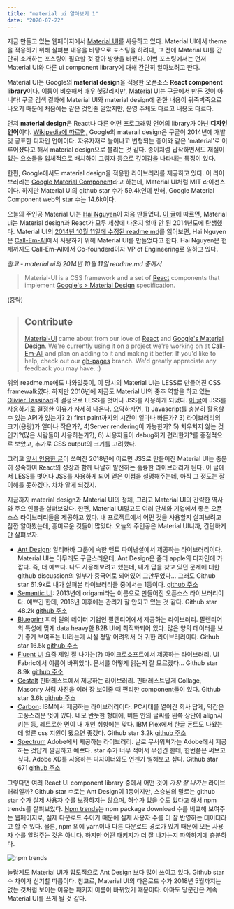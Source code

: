 ```yaml
---
title: "material ui 알아보기 1"
date: "2020-07-22"
---
```


지금 만들고 있는 웹페이지에서 [Material UI](https://material-ui.com/)를 사용하고 있다. Material UI에서 theme을 적용하기 위해 살펴본 내용을 바탕으로 포스팅을 하려다, 그 전에 Material UI를 간단히 소개하는 포스팅이 필요할 것 같아 방향을 바꿨다. 이번 포스팅에서는 먼저 Material UI와 다른 ui component library에 대해 간단히 알아보려고 한다.

Material UI는 Google의 **material design**을 적용한 오픈소스 **React component library**이다. 이름이 비슷해서 매우 헷갈리지만, Material UI는 구글에서 만든 것이 아니다! 구글 검색 결과에 Material UI와 material design에 관한 내용이 뒤죽박죽으로 나오기 때문에 처음에는 같은 것인줄 알았지만, 운영 주체도 다르고 내용도 다르다.

먼저 **material design**은 React나 다른 어떤 프로그래밍 언어의 library가 아닌 **디자인 언어**이다. [Wikipedia에 따르면,](https://en.wikipedia.org/wiki/Material_Design) Google의 materail design은 구글이 2014년에 개발 및 공표한 디자인 언어이다. 자유자재로 늘어나고 변형되는 종이와 같은 'material'로 이루어졌다고 해서 material design으로 불리는 것 같다. 종이처럼 납작하면서도 재질이 있는 요소들을 입체적으로 배치하여 그림자 등으로 깊이감을 나타내는 특징이 있다.

한편, Google에서도 material design을 적용한 라이브러리를 제공하고 있다. 이 라이브러리는 [Google Material Component](https://github.com/material-components)라고 하는데, Material UI처럼 MIT 라이선스이다. 하지만 Material UI의 github star 수가 59.4k인데 반해, Google Material Component web의 star 수는 14.6k이다.

오늘의 주인공 Material UI는 [Hai Nguyen](https://github.com/hai-cea)이 처음 만들었다. [이 글](https://www.freecodecamp.org/news/meet-your-material-ui-your-new-favorite-user-interface-library-6349a1c88a8c/)에 따르면, Material ui는 Material design과 React가 모두 세상에 나온지 얼마 안 된 2014년도에 탄생했다. Material UI의 [2014년 10월 11일에 수정된 readme.md](https://github.com/hai-cea/material-ui/commit/5fc4521c2321d37eba210cf771cd595bc5facf2f)를 읽어보면, Hai Nguyen은 [Call-Em-All](https://www.call-em-all.com/)에서 사용하기 위해 Material UI를 만들었다고 한다. Hai Nguyen은 현재까지도 Call-Em-All에서 Co-founderd이자 VP of Engineering로 일하고 있다.

_참고 - material ui의 2014년 10월 11일 readme.md 중에서_

> Material-UI is a CSS framework and a set of [React](http://facebook.github.io/react/) components that implement [Google's > Material Design](https://www.google.com/design/spec/material-design/introduction.html) specification.

(중략)

> ## Contribute
>
> [Material-UI](http://callemall.github.io/material-ui/) came about from our love of [React](http://facebook.github.io/react/) and [Google's Material Design](https://www.google.com/design/spec/material-design/introduction.html). We're currently using it on a project we're working on at [Call-Em-All](https://www.call-em-all.com/) and plan on adding to it and making it better. If you'd like to help, check out our [gh-pages](https://github.com/callemall/material-ui/tree/gh-pages) branch. We'd greatly appreciate any feedback you may have. :)

위의 readme.me에도 나와있듯이, 이 당시의 Material UI는 LESS로 만들어진 CSS framewalk였다. 하지만 2016년에 지금도 Material UI의 중추 역할을 하고 있는 [Olivier Tassinari](https://github.com/oliviertassinari)의 결정으로 LESS를 벗어나 JSS를 사용하게 되었다. [이 글](https://github.com/oliviertassinari/a-journey-toward-better-style)에 JSS를 사용하기로 결정한 이유가 자세히 나온다. 요약하자면, 1) Javascript를 충분히 활용할 수 있는 API가 있는가? 2) first paint까지의 시간이 얼마나 빠른가? 3) 라이브러리의 크기(용량)가 얼마나 작은가?, 4)Server rendering이 가능한가? 5) 치우치지 않는 것인가?(많은 사람들이 사용하는가?), 6) 사용자들이 debug하기 편리한가?를 중점적으로 보았고, 추가로 CSS output의 크기를 고려했다.

그리고 [앞서 인용한 글](https://www.freecodecamp.org/news/meet-your-material-ui-your-new-favorite-user-interface-library-6349a1c88a8c/)이 쓰여진 2018년에 이르면 JSS로 만들어진 Material UI는 충분히 성숙하여 React의 성장과 함께 나날히 발전하는 훌륭한 라이브러리가 된다. 이 글에서 LESS를 벗어나 JSS를 사용하게 되어 얻은 이점을 설명해주는데, 아직 그 정도는 잘 이해를 못하겠다. 차차 알게 되겠지.

지금까지 material design과 Material UI의 정체, 그리고 Material UI의 간략한 역사와 주요 인물을 살펴보았다. 한편, Material UI말고도 여러 단체와 기업에서 좋은 오픈소스 라이브러리들을 제공하고 있다. 내 프로젝트에서 어떤 것을 사용할지 살펴보려고 잠깐 알아봤는데, 흥미로운 것들이 많았다. 오늘의 주인공은 Material UI니까, 간단하게만 살펴보자.

- [Ant Design](https://ant.design/): 알리바바 그룹에 속한 앤트 파이낸셜에서 제공하는 라이브러리이다. Material UI는 아무래도 구글스러운데, Ant Design은 좀더 apple의 디자인에 가깝다. 즉, 더 예쁘다. 나도 사용해보려고 했는데, 내가 답을 찾고 있던 문제에 대한 github discussion의 일부가 중국어로 되어있어 그만두었다... 그래도 Github star 61.9k로 내가 살펴본 라이브러리들 중에서는 1등이다. [github 주소](https://github.com/ant-design/ant-design)
- [Semantic UI](https://semantic-ui.com/): 2013년에 origami라는 이름으로 만들어진 오픈소스 라이브러리이다. 예쁘긴 한데, 2016년 이후에는 관리가 잘 안되고 있는 것 같다. Github star 48.2k [github 주소](https://github.com/Semantic-Org/Semantic-UI)
- [Blueprint](https://blueprintjs.com/docs/) 피터 틸의 데이터 기업인 팔렌티어에서 제공하는 라이브러리. 팔렌티어의 특성에 맞게 data heavy한 B2B UI에 최적화되어 있다. 많은 양의 데이터를 보기 좋게 보여주는 UI라는게 사실 정말 어려워서 더 귀한 라이브러리이다. Github star 16.5k [github 주소](https://github.com/palantir/blueprint)
- [Fluent UI](https://developer.microsoft.com/en-us/fluentui#/) 요즘 제일 잘 나가는(?) 마이크로소프트에서 제공하는 라이브러리. UI Fabric에서 이름이 바뀌었다. 문서를 어떻게 읽는지 잘 모르겠다... Github star 8.9k [github 주소](https://github.com/microsoft/fluentui)
- [Gestalt](https://gestalt.netlify.app/#/getting-started/Installation) 핀터레스트에서 제공하는 라이브러리. 핀터레스트답게 Collage, Masonry 처럼 사진을 여러 장 보여줄 때 편리한 component들이 있다. Github star 3.6k [github 주소](https://github.com/pinterest/gestalt)
- [Carbon](https://react.carbondesignsystem.com/?path=/story/accordion--default): IBM에서 제공하는 라이브러리이다. PC시대를 열어간 회사 답게, 약간은 고풍스러운 멋이 있다. 네모 반듯한 형태에, 버튼 안의 글씨를 왼쪽 상단에 align시키는 등, 레트로한 면이 내 개인 취향에는 맞다. IBM Plex에서 한글 폰트도 나왔는데 얼른 css 지원이 됐으면 좋겠다. Github star 3.2k [github 주소](https://github.com/carbon-design-system/carbon)
- [Spectrum](https://opensource.adobe.com/spectrum-css/index.html) Adobe에서 제공하는 라이브러리. 날로 무서워져가는 Adobe에서 제공하는 것답게 깔끔하고 예쁘다. star 수가 너무 적어서 무섭긴 한데, 한번쯤은 써보고 싶다. Adobe XD를 사용하는 디자이너와도 언젠가 일해보고 싶다. Github star 671 [github 주소](https://github.com/adobe/spectrum-css)

그렇다면 여러 React UI component library 중에서 어떤 것이 _가장 잘 나가는_ 라이브러리일까? Github star 수로는 Ant Design이 1등이지만, 스승님의 말로는 github star 수가 실제 사용자 수를 보장하지는 않으며, 허수가 있을 수도 있다고 해서 npm trends를 살펴보았다. [Npm trends](https://www.npmtrends.com/)는 npm package download 수를 비교해 보여주는 웹페이지로, 실제 다운로드 수이기 때문에 실제 사용자 수를 더 잘 반영하는 데이터라고 할 수 있다. 물론, npm 외에 yarn이나 다른 다운로드 경로가 있기 때문에 모든 사용자 수를 알려주는 것은 아니다. 하지만 어떤 패키지가 더 잘 나가는지 파악하기에 충분하다.

![npm trends](/images/7_MaterialUI1_npmTrends.png)

놀랍게도 Material UI가 압도적으로 Ant Design 보다 많이 쓰이고 있다. Github star 수 차이가 신기할 따름이다. 참고로, Material UI의 다운로드 수가 2018년 5월까지는 없는 것처럼 보이는 이유는 패키지 이름이 바뀌었기 때문이다. 아마도 당분간은 계속 Material UI를 쓰게 될 것 같다.
